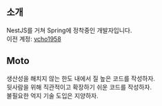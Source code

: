 ## 소개

NestJS를 거쳐 Spring에 정착중인 개발자입니다.  
이전 계정: [vcho1958](https://github.com/vcho1958)  

## Moto  
생산성을 해치지 않는 한도 내에서 질 높은 코드를 작성하자.  
뒷사람을 위해 직관적이고 확장하기 쉬운 코드를 작성하자.  
불필요한 억지 기술 도입은 지양하자.  
 
<!---
jsween5723/jsween5723 is a ✨ special ✨ repository because its `README.md` (this file) appears on your GitHub profile.
You can click the Preview link to take a look at your changes.
--->
